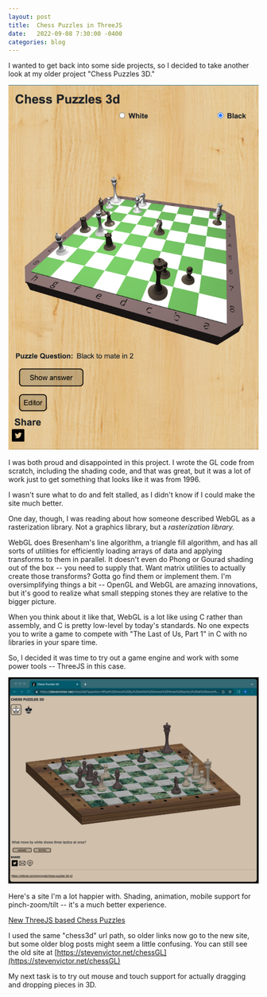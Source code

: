 ```yaml
---
layout: post
title:  Chess Puzzles in ThreeJS
date:   2022-09-08 7:30:00 -0400
categories: blog
---
```

I wanted to get back into some side projects,
so I decided to take another look at my older project "Chess Puzzles 3D."

![Screen shot](/assets/images/chess3d_bw_toggle_border.png)

I was both proud and disappointed in this project.
I wrote the GL code from scratch, including the
shading code, and that was great, but it was a lot of work just to get something that looks like it was from 1996.

I wasn't sure what to do and felt stalled, as I didn't know if I could make the site much better.

One day, though, I was reading about how someone described WebGL as a rasterization library.
Not a graphics library, but a *rasterization library.*

WebGL does Bresenham's line algorithm,
a triangle fill algorithm, and has all sorts of utilities for efficiently loading arrays of data and applying transforms to them in parallel.
It doesn't even do Phong or Gourad shading out of the box -- you need to supply that.  Want matrix utilities to actually create those transforms?  Gotta go find them or implement them.  I'm oversimplifying things a bit -- OpenGL and WebGL are amazing innovations, but it's good to realize what small stepping stones they are relative to the bigger picture.

When you think about it like that, WebGL is a lot like using C rather than assembly, and C is pretty low-level by today's standards.  No one
expects you to write a game to compete with
"The Last of Us, Part 1" in C with no libraries in your spare time.

So, I decided it was time to try out a game engine and work with some power tools -- ThreeJS in this case.

![Screen shot](/assets/images/chess_puzzles_threeJs.png)

Here's a site I'm a lot happier with. Shading, animation, mobile support for pinch-zoom/tilt  -- it's a much better experience.

[New ThreeJS based Chess Puzzles](https://stevenvictor.net/chess3d/?question=What%20move%20by%20white%20shows%20three%20tactics%20at%20once%3F&answer=Os6:%20%20Qvfpbirerq%20nggnpx,%20sbex,%20naq%20qbhoyr%20purpx&data=wKh1,bNf1,wPh2,wPg2,wRh3,wNb3,bBc3,wBh4,bBa4,bPb4,wPc5,bRb5,bPb6,bPa7,bPf7,bKh8&editMode=true)

I used the same "chess3d" url path, so older links now go to the new site, but some older blog posts might seem a little confusing.
You can still see the old site at [https://stevenvictor.net/chessGL](https://stevenvictor.net/chessGL)

My next task is to try out mouse and touch support for actually dragging and dropping pieces in 3D.
